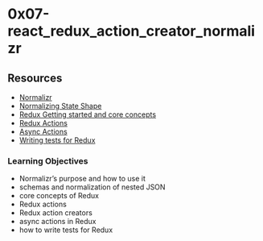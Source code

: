 # 0x07-react_redux_action_creator_normalizr
## Resources
* [Normalizr](https://intranet.alxswe.com/rltoken/lApUP5b9xtR2_yW2f2WsLA)
* [Normalizing State Shape](https://intranet.alxswe.com/rltoken/fFyKP9fUVnyFCTOCeLUN4A)
* [Redux Getting started and core concepts](https://intranet.alxswe.com/rltoken/PgOVCavA2EKKaXevbEeq4A)
* [Redux Actions](https://intranet.alxswe.com/rltoken/0XROwvWYxWqt97UmKDM7lw)
* [Async Actions](https://intranet.alxswe.com/rltoken/hLMWlnrGL4NAq-vZ_S560w)
* [Writing tests for Redux](https://intranet.alxswe.com/rltoken/TpqsZMneviPn4OiD8PPNqg)
### Learning Objectives 
* Normalizr’s purpose and how to use it
* schemas and normalization of nested JSON
* core concepts of Redux
* Redux actions
* Redux action creators
* async actions in Redux
* how to write tests for Redux